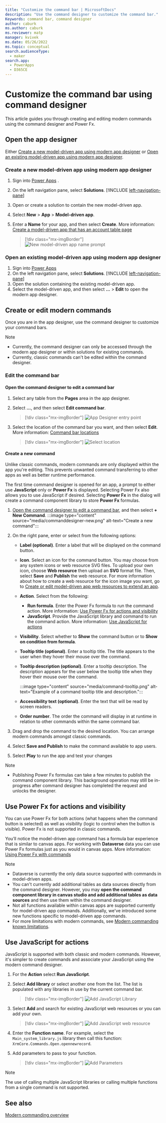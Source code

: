 ```yaml
---
title: "Customize the command bar | MicrosoftDocs"
description: "Use the command designer to customize the command bar."
Keywords: command bar, command designer
author: caburk
ms.author: caburk
ms.reviewer: matp
manager: kvivek
ms.date: 05/26/2022
ms.topic: conceptual
search.audienceType: 
  - maker
search.app: 
  - PowerApps
  - D365CE
---
```


# Customize the command bar using command designer

This article guides you through creating and editing modern commands using the command designer and Power Fx.
  
## Open the app designer

Either [Create a new model-driven app using modern app designer](#create-a-new-model-driven-app-using-modern-app-designer) or [Open an existing model-driven app using modern app designer](#open-an-existing-model-driven-app-using-modern-app-designer).

### Create a new model-driven app using modern app designer

1. Sign into [Power Apps](https://make.powerapps.com/?cds-app-module-designer.isCustomPageEnabled=true)
.
1. On the left navigation pane, select **Solutions**. [!INCLUDE [left-navigation-pane](../../includes/left-navigation-pane.md)]
1. Open or create a solution to contain the new model-driven app.
1. Select **New** > **App** > **Model-driven app**.
1. Enter a **Name** for your app, and then select **Create**. More information: [Create a model-driven app that has an account table page](create-a-model-driven-app.md)

   > [!div class="mx-imgBorder"]
   > ![New model-driven app name prompt](media/add-page-to-model-app/app-designer-name-prompt.png "New model-driven app name prompt")

### Open an existing model-driven app using modern app designer

1. Sign into [Power Apps](https://make.powerapps.com/?cds-app-module-designer.isCustomPageEnabled=true)
1. On the left navigation pane, select **Solutions**. [!INCLUDE [left-navigation-pane](../../includes/left-navigation-pane.md)]
1. Open the solution containing the existing model-driven app.
1. Select the model-driven app, and then select **...** > **Edit** to open the modern app designer.

## Create or edit modern commands

Once you are in the app designer, use the command designer to customize your command bars.

> [!NOTE]
> - Currently, the command designer can only be accessed through the modern app designer or within solutions for existing commands.
> - Currently, classic commands can't be edited within the command designer.

### Edit the command bar
 
#### Open the command designer to edit a command bar

1. Select any table from the **Pages** area in the app designer.

1. Select **...**, and then select **Edit command bar**.
    > [!div class="mx-imgBorder"]
    > ![App Designer entry point](media/commanddesigner-app-designer-entry-point.png "App Designer entry point")
 
1. Select the location of the command bar you want, and then select **Edit**. More information: [Command bar locations](command-designer-overview.md#command-bar-locations)
    > [!div class="mx-imgBorder"]
    > ![Select location](media/commanddesigner-command-bar-location-selection.png "Select location")
  
#### Create a new command

Unlike classic commands, modern commands are only displayed within the app you're editing. This prevents unwanted command transferring to other apps as well as better runtime performance.

The first time command designer is opened for an app, a prompt to either use **JavaScript** only or **Power Fx** is displayed. Selecting Power Fx also allows you to use JavaScript if desired. Selecting **Power Fx** in the dialog will create a command component library to store **Power Fx** formulas.

1. [Open the command designer to edit a command bar](#open-the-command-designer-to-edit-a-command-bar), and then select **+ New Command**.
   :::image type="content" source="media/commanddesigner-new.png" alt-text="Create a new command":::
1. On the right pane, enter or select from the following options:
   - **Label (optional)**. Enter a label that will be displayed on the command button. 
   - **Icon**. Select an icon for the command button. You may choose from any system icons or web resource SVG files. To upload your own icon, choose **Web resource** then upload an **SVG** format file. Then, select **Save** and **Publish** the web resource. For more information about how to create a web resource for the icon image you want, go to [Create or edit model-driven app web resources to extend an app](create-edit-web-resources.md).
   - **Action**. Select from the following:
      - **Run formula**. Enter the Power Fx formula to run the command action. More information: [Use Power Fx for actions and visibility](#use-power-fx-for-actions-and-visibility)
      - **JavaScript**. Provide the JavaScript library and command to run the command action. More information: [Use JavaScript for actions](#use-javascript-for-actions)
   - **Visibility**. Select whether to **Show** the command button or to **Show on condition from formula**. 
   - **Tooltip title (optional)**. Enter a tooltip title. The title appears to the user when they hover their mouse over the command.
   - **Tooltip description (optional)**. Enter a tooltip description. The description appears for the user below the tooltip title when they hover their mouse over the command.

      :::image type="content" source="media/command-tooltip.png" alt-text="Example of a command tooltip title and description.":::
   - **Accessibility text (optional)**. Enter the text that will be read by screen readers.
   - **Order number**. The order the command will display in at runtime in relation to other commands within the same command bar.

1. Drag and drop the command to the desired location. You can arrange modern commands amongst classic commands.
1. Select **Save and Publish** to make the command available to app users.
1. Select **Play** to run the app and test your changes 

> [!NOTE]
> - Publishing Power Fx formulas can take a few minutes to publish the command component library. This background operation may still be in-progress after command designer has completed the request and unlocks the designer. 

## Use Power Fx for actions and visibility

You can use Power Fx for both actions (what happens when the command button is selected) as well as visibility (logic to control when the button is visible). Power Fx is not supported in classic commands.

You’ll notice the model-driven app command has a formula bar experience that is similar to canvas apps. For working with **Dataverse** data you can use Power Fx formulas just as you would in canvas apps. More information: [Using Power Fx with commands](commanding-use-powerfx.md)
  > [!NOTE]
  > - Dataverse is currently the only data source supported with commands in model-driven apps.
  > - You can't currently add additional tables as data sources directly from the command designer. However, you may **open the command component library in canvas studio and add additional tables as data sources** and then use them within the command designer. 
  > - Not all functions available within canvas apps are supported currently for model-driven app commands. Additionally, we've introduced some new functions specific to model-driven app commands.
  > - For more limitations with modern commands, see [Modern commanding known limitations](command-designer-limitations.md).
  
## Use JavaScript for actions
  
JavaScript is supported with both classic and modern commands. However, it's simpler to create commands and associate your JavaScript using the modern command designer.
  
1. For the **Action** select **Run JavaScript**.

1. Select **Add library** or select another one from the list. The list is populated with any libraries in use by the current command bar.
 
   > [!div class="mx-imgBorder"]
   > ![Add JavaScript Library](media/commanddesigner-add-javascript-library.png "Add JavaScript Library")

1. Select **Add** and search for existing JavaScript web resources or you can add your own.

    > [!div class="mx-imgBorder"]
    > ![Add JavaScript web resource](media/commanddesigner-add-javaScript-library-modal.png "Add JavaScript web resource")
 
1. Enter the **Function name**. For example, select the `Main_system_library.js` library then call this function: `XrmCore.Commands.Open.opennewrecord`.

1. Add parameters to pass to your function.

    > [!div class="mx-imgBorder"]
    > ![Add Parameters](media/commanddesigner-add-javascript-parameters.png "Add Parameters")
 
> [!NOTE]
> The use of calling multiple JavaScript libraries or calling multiple functions from a single command is not supported.
  
## See also

[Modern commanding overview](command-designer-overview.md)
